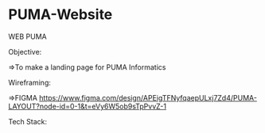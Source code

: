 # PUMA-Website
WEB PUMA

Objective: 

=>To make a landing page for PUMA Informatics 

Wireframing: 

=>FIGMA https://www.figma.com/design/APEigTFNyfqaepULxj7Zd4/PUMA-LAYOUT?node-id=0-1&t=eVy6W5ob9sTpPvvZ-1

Tech Stack: 
